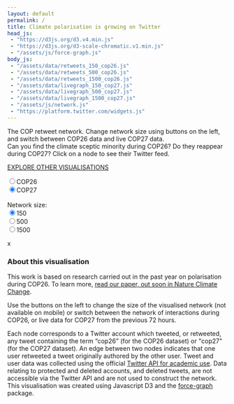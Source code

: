 ```yaml
---
layout: default
permalink: /
title: Climate polarisation is growing on Twitter
head_js:
 - "https://d3js.org/d3.v4.min.js"
 - "https://d3js.org/d3-scale-chromatic.v1.min.js"
 - "/assets/js/force-graph.js"
body_js:
 - "/assets/data/retweets_150_cop26.js"
 - "/assets/data/retweets_500_cop26.js"
 - "/assets/data/retweets_1500_cop26.js"
 - "/assets/data/livegraph_150_cop27.js"
 - "/assets/data/livegraph_500_cop27.js"
 - "/assets/data/livegraph_1500_cop27.js"
 - "/assets/js/network.js"
 - "https://platform.twitter.com/widgets.js"
---
```


<p class="text-center">
The COP retweet network. Change network size using buttons on the left, and switch between COP26 data and live COP27 data.<br/>
Can you find the climate sceptic minority during COP26? Do they reappear during COP27? Click on a node to see their Twitter feed.
</p>
<p class="text-center">
<a href="/visualisations">EXPLORE OTHER VISUALISATIONS</a>
</p>

<div class="controls small">
    <input name="cop" value="26"  onclick="LoadNetwork(26, -1)"  type="radio"><label for="26" >COP26</label><br/>
    <input name="cop" value="27"  onclick="LoadNetwork(27, -1)"  type="radio" checked><label for="27" >COP27</label><br/>
  <br/>
  <div class="hide-sm">
    Network size:<br/>
    <input name="nodes" value="150"  onclick="LoadNetwork(-1, 150 )"  type="radio" checked><label for="150" >150</label><br/>
    <input name="nodes" value="500"  onclick="LoadNetwork(-1, 500 )"  type="radio"><label for="500" >500</label><br/>
    <input name="nodes" value="1500" onclick="LoadNetwork(-1, 1500)"  type="radio"><label for="1500">1500</label><br/>
  </div>
  <p class="small" id="updated"></p>
</div>

<div id="graph">
</div>

<div id="panel" class="hide hide-sm">
  <a id="exit" onclick="ClosePanel()">x</a>
  <h3 id="panel_title"></h3>
  <div id="panel_content" class="text-center"></div>
</div>

### About this visualisation

This work is based on research carried out in the past year on polarisation during COP26. To learn more, <a href="/research">read our paper, out soon in Nature Climate Change</a>.

Use the buttons on the left to change the size of the visualised network (not available on mobile) or switch between the network of interactions during COP26, or live data for COP27 from the previous 72 hours.

Each node corresponds to a Twitter account which tweeted, or retweeted, any tweet containing the term “cop26” (for the COP26 dataset) or "cop27" (for the COP27 dataset). An edge between two nodes indicates that one user retweeted a tweet originally authored by the other user. Tweet and user data was collected using the official <a href="https://developer.twitter.com/en/products/twitter-api/academic-research">Twitter API for academic use</a>. Data relating to protected and deleted accounts, and deleted tweets, are not accessible via the Twitter API and are not used to construct the network. This visualisation was created using Javascript D3 and the <a target="_blank" href="https://github.com/vasturiano/force-graph">force-graph</a> package.



